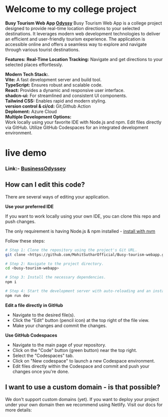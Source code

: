 # Welcome to my college project

**Busy Tourism Web App <a href="https://gray-hill-0950dc200.6.azurestaticapps.net/">Odyssy</a>**
Busy Tourism Web App is a college project designed to provide real-time location directions to your selected destinations. It leverages modern web development technologies to deliver an efficient and user-friendly tourism experience. The application is accessible online and offers a seamless way to explore and navigate through various tourist destinations.

**Features:**
**Real-Time Location Tracking:** Navigate and get directions to your selected places effortlessly.

**Modern Tech Stack:**.<br>
**Vite:** A fast development server and build tool.<br>
**TypeScript:** Ensures robust and scalable code.<br>
**React:** Provides a dynamic and responsive user interface.<br>
**shadcn-ui:** For streamlined and consistent UI components.<br>
**Tailwind CSS:** Enables rapid and modern styling.<br>
**version control & ci/cd:** Git,Github Action <br>
**Deploment:** Azure Cloud <br>
**Multiple Development Options:**<br>
Work locally using your favorite IDE with Node.js and npm.
Edit files directly via GitHub.
Utilize GitHub Codespaces for an integrated development environment.

# live demo

<h3>Link:- <a href="https://gray-hill-0950dc200.6.azurestaticapps.net/">BusinessOdyssey</a></h3>

## How can I edit this code?

There are several ways of editing your application.

**Use your preferred IDE**

If you want to work locally using your own IDE, you can clone this repo and push changes.

The only requirement is having Node.js & npm installed - [install with nvm](https://github.com/nvm-sh/nvm#installing-and-updating)

Follow these steps:

```sh
# Step 1: Clone the repository using the project's Git URL.
git clone <https://github.com/MohitSutharOfficial/Busy-tourism-webapp.git>

# Step 2: Navigate to the project directory.
cd <busy-tourism-webapp>

# Step 3: Install the necessary dependencies.
npm i

# Step 4: Start the development server with auto-reloading and an instant preview.
npm run dev
```

**Edit a file directly in GitHub**

- Navigate to the desired file(s).
- Click the "Edit" button (pencil icon) at the top right of the file view.
- Make your changes and commit the changes.

**Use GitHub Codespaces**

- Navigate to the main page of your repository.
- Click on the "Code" button (green button) near the top right.
- Select the "Codespaces" tab.
- Click on "New codespace" to launch a new Codespace environment.
- Edit files directly within the Codespace and commit and push your changes once you're done.

## I want to use a custom domain - is that possible?

We don't support custom domains (yet). If you want to deploy your project under your own domain then we recommend using Netlify. Visit our docs for more details:
